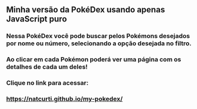 ## Minha versão da PokéDex usando apenas JavaScript puro

### Nessa PokéDex você pode buscar pelos Pokémons desejados por nome ou número, selecionando a opção desejada no filtro. 
### Ao clicar em cada Pokémon poderá ver uma página com os detalhes de cada um deles!

### Clique no link para acessar:
### https://natcurti.github.io/my-pokedex/